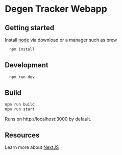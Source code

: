 # Degen Tracker Webapp

## Getting started

Install [node](https://nodejs.org/en/download) via download or a manager such as brew

```bash
  npm install
```

## Development

```bash
  npm run dev
```

## Build

```bash
npm run build
npm run start
```

Runs on http://localhost:3000 by default.

## Resources

Learn more about [NextJS](https://nextjs.org/learn-pages-router/basics/create-nextjs-app)
